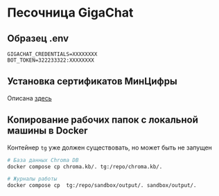 # Песочница GigaChat

## Образец .env
```
GIGACHAT_CREDENTIALS=XXXXXXXX
BOT_TOKEN=322233322:XXXXXXXX

```

## Установка сертификатов МинЦифры
Описана [здесь](sandbox/ruca/)

## Копирование рабочих папок с локальной машины в Docker
Контейнер `tg` уже должен существовать,
но может быть не запущен
```sh
# База данных Chroma DB
docker compose cp chroma.kb/. tg:/repo/chroma.kb/.

# Журналы работы
docker compose cp  tg:/repo/sandbox/output/. sandbox/output/.
```
